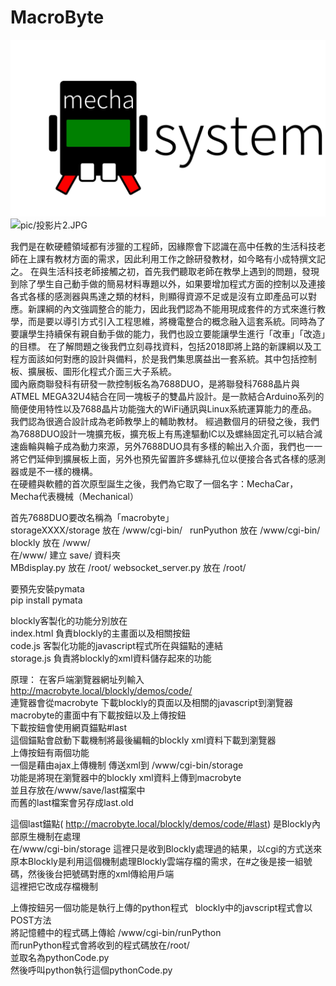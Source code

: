 # MacroByte 
![pic/滑動2.jpg](pic/滑動2.jpg)
![pic/投影片2.JPG](pic/投影片2.JPG)

我們是在軟硬體領域都有涉獵的工程師，因緣際會下認識在高中任教的生活科技老師在上課有教材方面的需求，因此利用工作之餘研發教材，如今略有小成特撰文記之。
在與生活科技老師接觸之初，首先我們聽取老師在教學上遇到的問題，發現到除了學生自己動手做的簡易材料專題以外，如果要增加程式方面的控制以及連接各式各樣的感測器與馬達之類的材料，則顯得資源不足或是沒有立即產品可以對應。新課綱的內文強調整合的能力，因此我們認為不能用現成套件的方式來進行教學，而是要以導引方式引入工程思維，將機電整合的概念融入這套系統。同時為了要讓學生持續保有親自動手做的能力，我們也設立要能讓學生進行「改車」「改造」的目標。
在了解問題之後我們立刻尋找資料，包括2018即將上路的新課綱以及工程方面該如何對應的設計與備料，於是我們集思廣益出一套系統。其中包括控制板、擴展板、圖形化程式介面三大子系統。  
國內廠商聯發科有研發一款控制板名為7688DUO，是將聯發科7688晶片與ATMEL MEGA32U4結合在同一塊板子的雙晶片設計。是一款結合Arduino系列的簡便使用特性以及7688晶片功能強大的WiFi通訊與Linux系統運算能力的產品。我們認為很適合設計成為老師教學上的輔助教材。
經過數個月的研發之後，我們為7688DUO設計一塊擴充板，擴充板上有馬達驅動IC以及螺絲固定孔可以結合減速齒輪與輪子成為動力來源，另外7688DUO具有多樣的輸出入介面，我們也一一將它們延伸到擴展板上面，另外也預先留置許多螺絲孔位以便接合各式各樣的感測器或是不一樣的機構。  
在硬體與軟體的首次原型誕生之後，我們為它取了一個名字：MechaCar，Mecha代表機械（Mechanical）




首先7688DUO要改名稱為「macrobyte」  
storageXXXX/storage 放在 /www/cgi-bin/  
runPyuthon 放在 /www/cgi-bin/  
blockly 放在 /www/  
在/www/ 建立 save/ 資料夾  
MBdisplay.py 放在 /root/
websocket_server.py 放在 /root/

要預先安裝pymata  
pip install pymata  
  
blockly客製化的功能分別放在  
index.html  負責blockly的主畫面以及相關按鈕  
code.js  客製化功能的javascript程式所在與錨點的連結  
storage.js  負責將blockly的xml資料儲存起來的功能  
  
原理：
在客戶端瀏覽器網址列輸入 http://macrobyte.local/blockly/demos/code/  
連覽器會從macrobyte 下載blockly的頁面以及相關的javascript到瀏覽器  
macrobyte的畫面中有下載按鈕以及上傳按鈕  
下載按鈕會使用網頁錨點#last  
這個錨點會啟動下載機制將最後編輯的blockly xml資料下載到瀏覽器  
上傳按鈕有兩個功能  
一個是藉由ajax上傳機制 傳送xml到 /www/cgi-bin/storage  
功能是將現在瀏覽器中的blockly xml資料上傳到macrobyte  
並且存放在/www/save/last檔案中  
而舊的last檔案會另存成last.old  
  
這個last錨點( http://macrobyte.local/blockly/demos/code/#last) 是Blockly內部原生機制在處理  
在/www/cgi-bin/storage 這裡只是收到Blockly處理過的結果，以cgi的方式送來  
原本Blockly是利用這個機制處理Blockly雲端存檔的需求，在#之後是接一組號碼，然後後台把號碼對應的xml傳給用戶端  
這裡把它改成存檔機制  
  
上傳按鈕另一個功能是執行上傳的python程式  
blockly中的javscript程式會以POST方法  
將記憶體中的程式碼上傳給 /www/cgi-bin/runPython  
而runPython程式會將收到的程式碼放在/root/  
並取名為pythonCode.py  
然後呼叫python執行這個pythonCode.py  

